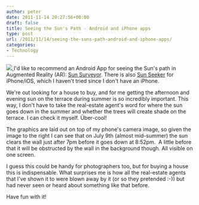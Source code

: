 ```yaml
---
author: peter
date: 2011-11-14 20:27:56+00:00
draft: false
title: Seeing the Sun's Path - Android and iPhone apps
type: post
url: /2011/11/14/seeing-the-suns-path-android-and-iphone-apps/
categories:
- Technology
---
```


[![](http://www.morch.com/wp-content/uploads/2011/11/sunSurveyorSmall.png)
](http://www.sunsurveyor.com/wp-content/uploads/2011/07/ss12-cam3.png)I'd like to recommend an Android App for seeing the Sun's path in Augmented Reality (AR): [Sun Surveyor](http://www.sunsurveyor.com/). There is also [Sun Seeker](http://ajnaware.wordpress.com/2009/10/06/sun-seeker-seeing-the-light-with-augmented-reality/#comment-584) for iPhone/iOS, which I haven't tried since I don't have an iPhone.

We're out looking for a house to buy, and for me getting the afternoon and evening sun on the terrace during summer is so incredibly important. This way, I don't have to take the real-estate agent's word for where the sun goes down in the summer and whether the trees will create shade on the terrace. I can check it myself. Über-cool!

The graphics are laid out on top of my phone's camera image, so given the image to the right I can see that on July 9th (almost mid-summer) the sun clears the wall just after 7pm before it goes down at 8:52pm.  A little before that it will be obstructed by the wall in the background though. All visible on one screen.

I guess this could be handy for photographers too, but for buying a house this is indispensable. What surprises me is how all the real-estate agents that I've shown it to were blown away by it (or so they pretended :-)) but had never seen or heard about something like that before.

Have fun with it!
